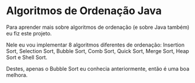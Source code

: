 # Algoritmos de Ordenação Java

Para aprender mais sobre algoritmos de ordenação (e sobre Java também) eu
fiz este projeto.

Nele eu vou implementar 8 algoritmos diferentes de ordenação: Insertion Sort,
Selection Sort, Bubble Sort, Comb Sort, Quick Sort, Merge Sort, Heap Sort
e Shell Sort.

Destes, apenas o Bubble Sort eu conhecia anteriormente, então é uma boa melhora.